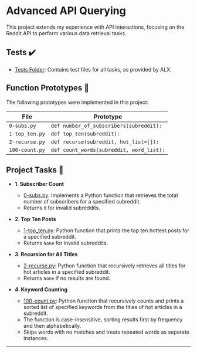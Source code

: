 # Advanced API Querying

This project extends my experience with API interactions, focusing on the Reddit API to perform various data retrieval tasks.

## Tests :heavy_check_mark:

* [Tests Folder](./tests): Contains test files for all tasks, as provided by ALX.

## Function Prototypes :floppy_disk:

The following prototypes were implemented in this project:

| File           | Prototype                                       |
| -------------- | ----------------------------------------------- |
| `0-subs.py`    | `def number_of_subscribers(subreddit):`         |
| `1-top_ten.py` | `def top_ten(subreddit):`                       |
| `2-recurse.py` | `def recurse(subreddit, hot_list=[]):`          |
| `100-count.py` | `def count_words(subreddit, word_list):`        |

## Project Tasks :page_with_curl:

* **1. Subscriber Count**
  * [0-subs.py](./0-subs.py): Implements a Python function that retrieves the total number of subscribers for a specified subreddit.
  * Returns `0` for invalid subreddits.

* **2. Top Ten Posts**
  * [1-top_ten.py](./1-top_ten.py): Python function that prints the top ten hottest posts for a specified subreddit.
  * Returns `None` for invalid subreddits.

* **3. Recursion for All Titles**
  * [2-recurse.py](./2-recurse.py): Python function that recursively retrieves all titles for hot articles in a specified subreddit.
  * Returns `None` if no results are found.

* **4. Keyword Counting**
  * [100-count.py](./100-count.py): Python function that recursively counts and prints a sorted list of specified keywords from the titles of hot articles in a subreddit.
  * The function is case-insensitive, sorting results first by frequency and then alphabetically.
  * Skips words with no matches and treats repeated words as separate instances.

---
